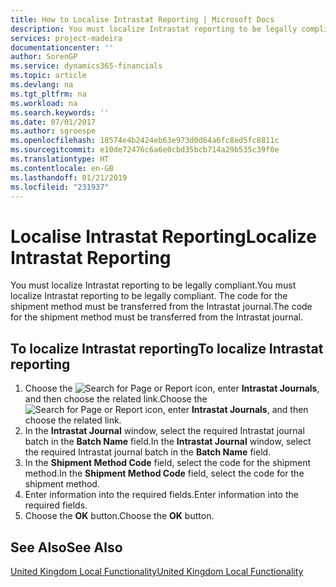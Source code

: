 ```yaml
---
title: How to Localise Intrastat Reporting | Microsoft Docs
description: You must localize Intrastat reporting to be legally compliant. The code for the shipment method must be transferred from the Intrastat journal.
services: project-madeira
documentationcenter: ''
author: SorenGP
ms.service: dynamics365-financials
ms.topic: article
ms.devlang: na
ms.tgt_pltfrm: na
ms.workload: na
ms.search.keywords: ''
ms.date: 07/01/2017
ms.author: sgroespe
ms.openlocfilehash: 18574e4b2424eb63e973d0d64a6fc8ed5fc8811c
ms.sourcegitcommit: e10de72476c6a6e0cbd35bcb714a29b535c39f0e
ms.translationtype: HT
ms.contentlocale: en-GB
ms.lasthandoff: 01/21/2019
ms.locfileid: "231937"
---
```

# <a name="localize-intrastat-reporting"></a><span data-ttu-id="10737-104">Localise Intrastat Reporting</span><span class="sxs-lookup"><span data-stu-id="10737-104">Localize Intrastat Reporting</span></span>
<span data-ttu-id="10737-105">You must localize Intrastat reporting to be legally compliant.</span><span class="sxs-lookup"><span data-stu-id="10737-105">You must localize Intrastat reporting to be legally compliant.</span></span> <span data-ttu-id="10737-106">The code for the shipment method must be transferred from the Intrastat journal.</span><span class="sxs-lookup"><span data-stu-id="10737-106">The code for the shipment method must be transferred from the Intrastat journal.</span></span>  

## <a name="to-localize-intrastat-reporting"></a><span data-ttu-id="10737-107">To localize Intrastat reporting</span><span class="sxs-lookup"><span data-stu-id="10737-107">To localize Intrastat reporting</span></span>  

1.  <span data-ttu-id="10737-108">Choose the ![Search for Page or Report](../../media/ui-search/search_small.png "Search for Page or Report icon") icon, enter **Intrastat Journals**, and then choose the related link.</span><span class="sxs-lookup"><span data-stu-id="10737-108">Choose the ![Search for Page or Report](../../media/ui-search/search_small.png "Search for Page or Report icon") icon, enter **Intrastat Journals**, and then choose the related link.</span></span>  
2.  <span data-ttu-id="10737-109">In the **Intrastat Journal** window, select the required Intrastat journal batch in the **Batch Name** field.</span><span class="sxs-lookup"><span data-stu-id="10737-109">In the **Intrastat Journal** window, select the required Intrastat journal batch in the **Batch Name** field.</span></span>  
3.  <span data-ttu-id="10737-110">In the **Shipment Method Code** field, select the code for the shipment method.</span><span class="sxs-lookup"><span data-stu-id="10737-110">In the **Shipment Method Code** field, select the code for the shipment method.</span></span>  
4.  <span data-ttu-id="10737-111">Enter information into the required fields.</span><span class="sxs-lookup"><span data-stu-id="10737-111">Enter information into the required fields.</span></span>  
5.  <span data-ttu-id="10737-112">Choose the **OK** button.</span><span class="sxs-lookup"><span data-stu-id="10737-112">Choose the **OK** button.</span></span>  

## <a name="see-also"></a><span data-ttu-id="10737-113">See Also</span><span class="sxs-lookup"><span data-stu-id="10737-113">See Also</span></span>  
 [<span data-ttu-id="10737-114">United Kingdom Local Functionality</span><span class="sxs-lookup"><span data-stu-id="10737-114">United Kingdom Local Functionality</span></span>](united-kingdom-local-functionality.md)   
